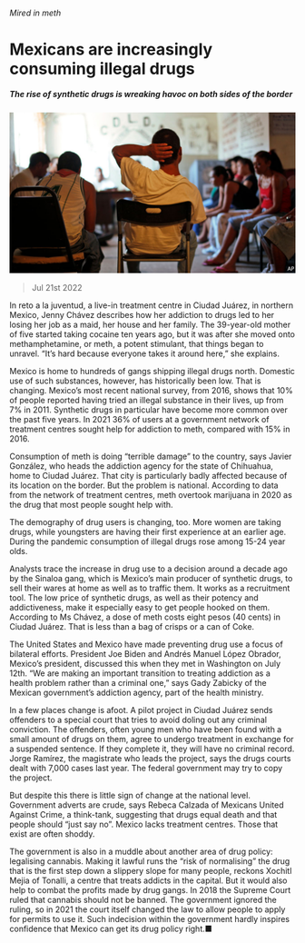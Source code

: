 ###### Mired in meth

# Mexicans are increasingly consuming illegal drugs 

##### The rise of synthetic drugs is wreaking havoc on both sides of the border 

![image](images/20220723_AMP501.jpg) 

> Jul 21st 2022 

In reto a la juventud, a live-in treatment centre in Ciudad Juárez, in northern Mexico, Jenny Chávez describes how her addiction to drugs led to her losing her job as a maid, her house and her family. The 39-year-old mother of five started taking cocaine ten years ago, but it was after she moved onto methamphetamine, or meth, a potent stimulant, that things began to unravel. “It’s hard because everyone takes it around here,” she explains. 

Mexico is home to hundreds of gangs shipping illegal drugs north. Domestic use of such substances, however, has historically been low. That is changing. Mexico’s most recent national survey, from 2016, shows that 10% of people reported having tried an illegal substance in their lives, up from 7% in 2011. Synthetic drugs in particular have become more common over the past five years. In 2021 36% of users at a government network of treatment centres sought help for addiction to meth, compared with 15% in 2016.

Consumption of meth is doing “terrible damage” to the country, says Javier González, who heads the addiction agency for the state of Chihuahua, home to Ciudad Juárez. That city is particularly badly affected because of its location on the border. But the problem is national. According to data from the network of treatment centres, meth overtook marijuana in 2020 as the drug that most people sought help with. 

The demography of drug users is changing, too. More women are taking drugs, while youngsters are having their first experience at an earlier age. During the pandemic consumption of illegal drugs rose among 15-24 year olds.

Analysts trace the increase in drug use to a decision around a decade ago by the Sinaloa gang, which is Mexico’s main producer of synthetic drugs, to sell their wares at home as well as to traffic them. It works as a recruitment tool. The low price of synthetic drugs, as well as their potency and addictiveness, make it especially easy to get people hooked on them. According to Ms Chávez, a dose of meth costs eight pesos (40 cents) in Ciudad Juárez. That is less than a bag of crisps or a can of Coke. 

The United States and Mexico have made preventing drug use a focus of bilateral efforts. President Joe Biden and Andrés Manuel López Obrador, Mexico’s president, discussed this when they met in Washington on July 12th. “We are making an important transition to treating addiction as a health problem rather than a criminal one,” says Gady Zabicky of the Mexican government’s addiction agency, part of the health ministry.

In a few places change is afoot. A pilot project in Ciudad Juárez sends offenders to a special court that tries to avoid doling out any criminal conviction. The offenders, often young men who have been found with a small amount of drugs on them, agree to undergo treatment in exchange for a suspended sentence. If they complete it, they will have no criminal record. Jorge Ramírez, the magistrate who leads the project, says the drugs courts dealt with 7,000 cases last year. The federal government may try to copy the project. 

But despite this there is little sign of change at the national level. Government adverts are crude, says Rebeca Calzada of Mexicans United Against Crime, a think-tank, suggesting that drugs equal death and that people should “just say no”. Mexico lacks treatment centres. Those that exist are often shoddy.

The government is also in a muddle about another area of drug policy: legalising cannabis. Making it lawful runs the “risk of normalising” the drug that is the first step down a slippery slope for many people, reckons Xochitl Mejia of Tonalli, a centre that treats addicts in the capital. But it would also help to combat the profits made by drug gangs. In 2018 the Supreme Court ruled that cannabis should not be banned. The government ignored the ruling, so in 2021 the court itself changed the law to allow people to apply for permits to use it. Such indecision within the government hardly inspires confidence that Mexico can get its drug policy right.■

